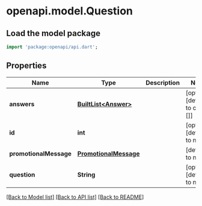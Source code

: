 # openapi.model.Question

## Load the model package
```dart
import 'package:openapi/api.dart';
```

## Properties
Name | Type | Description | Notes
------------ | ------------- | ------------- | -------------
**answers** | [**BuiltList&lt;Answer&gt;**](Answer.md) |  | [optional] [default to const []]
**id** | **int** |  | [optional] [default to null]
**promotionalMessage** | [**PromotionalMessage**](PromotionalMessage.md) |  | [default to null]
**question** | **String** |  | [optional] [default to null]

[[Back to Model list]](../README.md#documentation-for-models) [[Back to API list]](../README.md#documentation-for-api-endpoints) [[Back to README]](../README.md)


